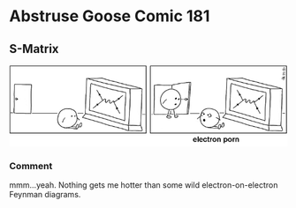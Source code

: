 # Abstruse Goose Comic 181
## S-Matrix

![image](comics/s_matrix.png)
### Comment
mmm...yeah. Nothing gets me hotter than some wild electron-on-electron Feynman diagrams.
